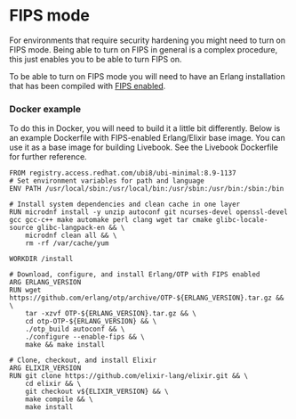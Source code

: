# FIPS mode

For environments that require security hardening you might need to turn on FIPS mode. Being able to turn on FIPS in general is a complex procedure, this just enables you to be able to turn FIPS on.

To be able to turn on FIPS mode you will need to have an Erlang installation that has been compiled with [FIPS enabled](https://www.erlang.org/doc/apps/crypto/fips).


### Docker example

To do this in Docker, you will need to build it a little bit differently. Below is an example Dockerfile with FIPS-enabled Erlang/Elixir base image. You can use it as a base image for building Livebook. See the Livebook Dockerfile for further reference.


```docker
FROM registry.access.redhat.com/ubi8/ubi-minimal:8.9-1137
# Set environment variables for path and language
ENV PATH /usr/local/sbin:/usr/local/bin:/usr/sbin:/usr/bin:/sbin:/bin 

# Install system dependencies and clean cache in one layer
RUN microdnf install -y unzip autoconf git ncurses-devel openssl-devel gcc gcc-c++ make automake perl clang wget tar cmake glibc-locale-source glibc-langpack-en && \
    microdnf clean all && \
    rm -rf /var/cache/yum

WORKDIR /install

# Download, configure, and install Erlang/OTP with FIPS enabled
ARG ERLANG_VERSION
RUN wget https://github.com/erlang/otp/archive/OTP-${ERLANG_VERSION}.tar.gz && \
    tar -xzvf OTP-${ERLANG_VERSION}.tar.gz && \
    cd otp-OTP-${ERLANG_VERSION} && \
    ./otp_build autoconf && \
    ./configure --enable-fips && \
    make && make install

# Clone, checkout, and install Elixir
ARG ELIXIR_VERSION
RUN git clone https://github.com/elixir-lang/elixir.git && \
    cd elixir && \
    git checkout v${ELIXIR_VERSION} && \
    make compile && \
    make install

```